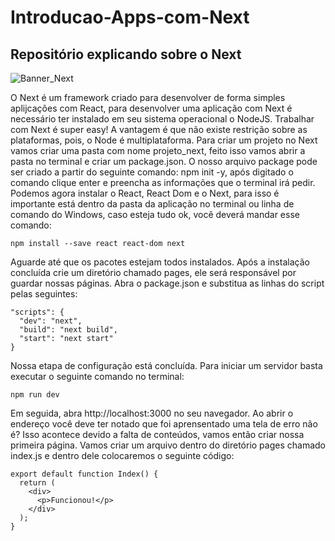 # Introducao-Apps-com-Next

## Repositório explicando sobre o Next

![Banner_Next](https://miro.medium.com/max/966/1*8g-FaXXbEUFP11oZD1kfaA.jpeg)

O Next é um framework criado para desenvolver de forma simples aplijcações com React, para desenvolver uma aplicação 
com Next é necessário ter instalado em seu sistema operacional o NodeJS. Trabalhar com Next é super easy! A vantagem é que não existe restrição sobre as plataformas, pois, o Node é multiplataforma. 
Para criar um projeto no Next vamos criar uma pasta com nome projeto_next, feito isso vamos abrir a pasta no terminal e criar um package.json. O nosso arquivo package pode ser criado a partir do seguinte comando: npm init -y, após digitado o comando clique enter e preencha as informações que o terminal irá pedir. Podemos agora instalar o React, React Dom e o Next, para isso é importante está dentro da pasta da aplicação no terminal ou linha de comando do Windows, caso esteja tudo ok, você deverá mandar esse comando: 

```Comando para executar no terminal, CMD ou PowerShell
npm install --save react react-dom next
```
 Aguarde até que os pacotes estejam todos instalados. Após a instalação concluída crie um diretório chamado pages, ele será responsável por guardar nossas páginas. Abra o package.json e substitua as linhas do script pelas seguintes:

```Código do Package.json
"scripts": {
  "dev": "next",
  "build": "next build",
  "start": "next start"
}
```
Nossa etapa de configuração está concluída. Para iniciar um servidor basta executar o seguinte comando no terminal:

```
npm run dev
```
Em seguida, abra http://localhost:3000 no seu navegador. Ao abrir o endereço você deve ter notado que foi aprensentado uma tela de erro não é? Isso acontece devido a falta de conteúdos, vamos então criar nossa primeira página. Vamos criar um arquivo dentro do diretório pages chamado index.js e dentro dele colocaremos o seguinte código:

``` Código JavaScript
export default function Index() {
  return (
    <div>
      <p>Funcionou!</p>
    </div>
  );
}
```
